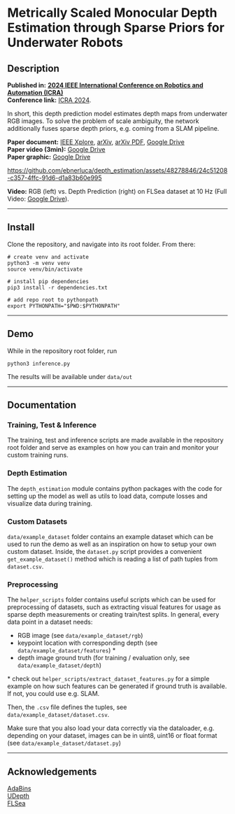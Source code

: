 # Metrically Scaled Monocular Depth Estimation through Sparse Priors for Underwater Robots

## Description
**Published in:** [**2024 IEEE International Conference on Robotics and Automation (ICRA)**](https://ieeexplore.ieee.org/xpl/conhome/10609961/proceeding)\
**Conference link:** [ICRA 2024](https://2024.ieee-icra.org).

In short, this depth prediction model estimates depth maps from underwater RGB images. To solve the problem of scale ambiguity, the network additionally fuses sparse depth priors, e.g. coming from a SLAM pipeline.

**Paper document:** [IEEE Xplore](https://ieeexplore.ieee.org/abstract/document/10611007), [arXiv](https://arxiv.org/abs/2310.16750), [arXiv PDF](https://arxiv.org/pdf/2310.16750.pdf), [Google Drive](https://drive.google.com/file/d/1iVhY4Fepr0NKsXlnEsKGzqN_aFS8brBi/view?usp=sharing)  
**Paper video (3min):** [Google Drive](https://drive.google.com/file/d/1gjsTty9ybdq1y9jcAU-WVLKuEU3IfC1v/view?usp=sharing)  
**Paper graphic:** [Google Drive](https://drive.google.com/file/d/1CKoh1t7I11uhEjTj_gEW5-1O-NIelhbd/view?usp=sharing)  

https://github.com/ebnerluca/depth_estimation/assets/48278846/24c51208-c357-4ffc-91d6-d1a83b60e995

**Video:** RGB (left) vs. Depth Prediction (right) on FLSea dataset at 10 Hz (Full Video: [Google Drive](https://drive.google.com/file/d/1KoIy49MqRIfAvJXvllrXJwZ92Vnmrgh8/view?usp=sharing)).

---

## Install
Clone the repository, and navigate into its root folder. From there:
```
# create venv and activate
python3 -m venv venv
source venv/bin/activate

# install pip dependencies
pip3 install -r dependencies.txt

# add repo root to pythonpath
export PYTHONPATH="$PWD:$PYTHONPATH"
```
---

## Demo
While in the repository root folder, run
```
python3 inference.py
```
The results will be available under `data/out`

---

## Documentation

### Training, Test & Inference
The training, test and inference scripts are made available in the repository root folder and serve as examples on how you can train and monitor your custom training runs.

### Depth Estimation
The `depth_estimation` module contains python packages with the code for setting up the model as well as utils to load data, compute losses and visualize data during training.

### Custom Datasets
`data/example_dataset` folder contains an example dataset which can be used to run the demo as well as an inspiration on how to setup your own custom dataset. Inside, the `dataset.py` script provides a convenient `get_example_dataset()` method which is reading a list of path tuples from `dataset.csv`.

### Preprocessing
The `helper_scripts` folder contains useful scripts which can be used for preprocessing of datasets, such as extracting visual features for usage as sparse depth measurements or creating train/test splits. In general, every data point in a dataset needs:
- RGB image (see `data/example_dataset/rgb`)
- keypoint location with corresponding depth (see `data/example_dataset/features`) *
- depth image ground truth (for training / evaluation only, see `data/example_dataset/depth`)

\* check out `helper_scripts/extract_dataset_features.py` for a simple example on how such features can be generated if ground truth is available. If not, you could use e.g. SLAM.

Then, the `.csv` file defines the tuples, see `data/example_dataset/dataset.csv`.

Make sure that you also load your data correctly via the dataloader, e.g. depending on your dataset, images can be in uint8, uint16 or float format (see `data/example_dataset/dataset.py`)







---

## Acknowledgements
[AdaBins](https://github.com/shariqfarooq123/AdaBins)  
[UDepth](https://github.com/uf-robopi/UDepth)  
[FLSea](https://arxiv.org/abs/2302.12772)

